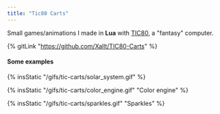```yaml
---
title: "Tic80 Carts"
---
```


Small games/animations I made in **Lua** with [TIC80](https://tic.computer/), a "fantasy" computer.

{% gitLink "https://github.com/Xallt/TIC80-Carts" %}
<!--more-->

#### Some examples
{% insStatic "/gifs/tic-carts/solar_system.gif" %}

{% insStatic "/gifs/tic-carts/color_engine.gif" "Color engine" %}

{% insStatic "/gifs/tic-carts/sparkles.gif" "Sparkles" %}
